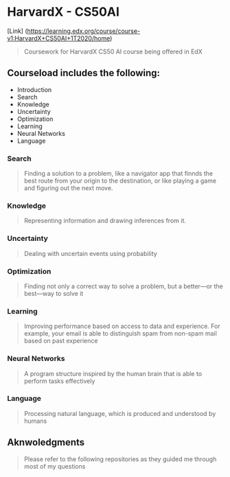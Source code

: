 # HarvardX - CS50AI
[Link] (https://learning.edx.org/course/course-v1:HarvardX+CS50AI+1T2020/home)
> Coursework for HarvardX CS50 AI course being offered in EdX

## Courseload includes the following:
  - Introduction
  - Search
  - Knowledge
  - Uncertainty
  - Optimization
  - Learning
  - Neural Networks
  - Language
  
### Search
  > Finding a solution to a problem, like a navigator app that finnds the best route from your origin to the destination, or like playing a game and figuring out the next move.
### Knowledge
  > Representing information and drawing inferences from it.
### Uncertainty
  > Dealing with uncertain events using probability
### Optimization
  > Finding not only a correct way to solve a problem, but a better—or the best—way to solve it
### Learning
  > Improving performance based on access to data and experience. For example, your email is able
to distinguish spam from non-spam mail based on past experience
### Neural Networks
  > A program structure inspired by the human brain that is able to perform tasks effectively
### Language
  > Processing natural language, which is produced and understood by humans


## Aknwoledgments
  > Please refer to the following repositories as they guided me through most of my questions
